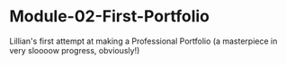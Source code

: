 # Module-02-First-Portfolio
Lillian's first attempt at making a Professional Portfolio
(a masterpiece in very sloooow progress, obviously!)
